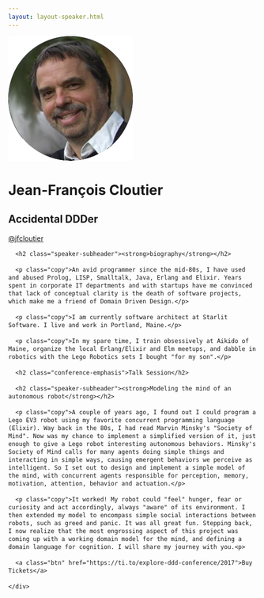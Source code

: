 ```yaml
---
layout: layout-speaker.html
---
```


<div class="container section featured-speaker">
  <div class="row">
    <div class="col-xs-12 col-sm-2 img-container">
      <img class="speaker-page-img" src="../img/speakers/Jean-Francois-Cloutier-ON.png" />
      </div>
    <div class="col-xs-12 col-sm-10 copy-container">
      <h1 class="speaker-header">Jean-François Cloutier</h1>
      <h2 class="speaker-subtitle">Accidental DDDer</h2>
      <p class="copy"><a class="speaker-handle" href="https://twitter.com/@jfcloutier" target="_blank">@jfcloutier</a></p>

      <h2 class="speaker-subheader"><strong>biography</strong></h2>

      <p class="copy">An avid programmer since the mid-80s, I have used and abused Prolog, LISP, Smalltalk, Java, Erlang and Elixir. Years spent in corporate IT departments and with startups have me convinced that lack of conceptual clarity is the death of software projects, which make me a friend of Domain Driven Design.</p>

      <p class="copy">I am currently software architect at Starlit Software. I live and work in Portland, Maine.</p>

      <p class="copy">In my spare time, I train obsessively at Aikido of Maine, organize the local Erlang/Elixir and Elm meetups, and dabble in robotics with the Lego Robotics sets I bought "for my son".</p>

      <h2 class="conference-emphasis">Talk Session</h2>

      <h2 class="speaker-subheader"><strong>Modeling the mind of an autonomous robot</strong></h2>

      <p class="copy">A couple of years ago, I found out I could program a Lego EV3 robot using my favorite concurrent programming language (Elixir). Way back in the 80s, I had read Marvin Minsky's "Society of Mind". Now was my chance to implement a simplified version of it, just enough to give a Lego robot interesting autonomous behaviors. Minsky's Society of Mind calls for many agents doing simple things and interacting in simple ways, causing emergent behaviors we perceive as intelligent. So I set out to design and implement a simple model of the mind, with concurrent agents responsible for perception, memory, motivation, attention, behavior and actuation.</p>

      <p class="copy">It worked! My robot could "feel" hunger, fear or curiosity and act accordingly, always "aware" of its environment. I then extended my model to encompass simple social interactions between robots, such as greed and panic. It was all great fun. Stepping back, I now realize that the most engrossing aspect of this project was coming up with a working domain model for the mind, and defining a domain language for cognition. I will share my journey with you.<p>

      <a class="btn" href="https://ti.to/explore-ddd-conference/2017">Buy Tickets</a>

    </div>
</div>
</div>
